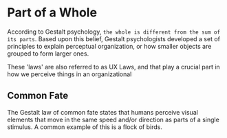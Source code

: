 # Part of a Whole

According to Gestalt psychology, `the whole is different from the sum of its parts`. Based upon this belief, Gestalt psychologists developed a set of principles to explain perceptual organization, or how smaller objects are grouped to form larger ones.

These 'laws' are also referred to as UX Laws, and that play a crucial part in how we perceive things in an organizational

## Common Fate

The Gestalt law of common fate states that humans perceive visual elements that move in the same speed and/or direction as parts of a single stimulus. A common example of this is a flock of birds.
